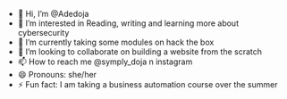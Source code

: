 - 👋 Hi, I’m @Adedoja
- 👀 I’m interested in Reading, writing and learning more about cybersecurity
- 🌱 I’m currently taking some modules on hack the box
- 💞️ I’m looking to collaborate on building a website from the scratch
- 📫 How to reach me @symply_doja n instagram
- 😄 Pronouns: she/her
- ⚡ Fun fact: I am taking a business automation course over the summer

<!---
Adedoja/Adedoja is a ✨ special ✨ repository because its `README.md` (this file) appears on your GitHub profile.
You can click the Preview link to take a look at your changes.
--->
